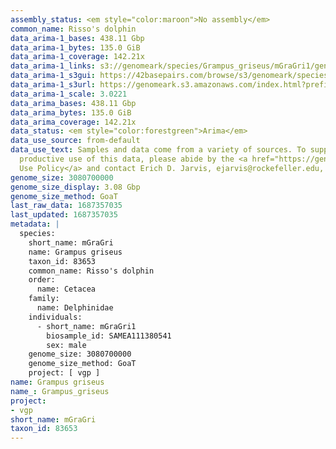 ```yaml
---
assembly_status: <em style="color:maroon">No assembly</em>
common_name: Risso's dolphin
data_arima-1_bases: 438.11 Gbp
data_arima-1_bytes: 135.0 GiB
data_arima-1_coverage: 142.21x
data_arima-1_links: s3://genomeark/species/Grampus_griseus/mGraGri1/genomic_data/arima/<br>
data_arima-1_s3gui: https://42basepairs.com/browse/s3/genomeark/species/Grampus_griseus/mGraGri1/genomic_data/arima/
data_arima-1_s3url: https://genomeark.s3.amazonaws.com/index.html?prefix=species/Grampus_griseus/mGraGri1/genomic_data/arima/
data_arima-1_scale: 3.0221
data_arima_bases: 438.11 Gbp
data_arima_bytes: 135.0 GiB
data_arima_coverage: 142.21x
data_status: <em style="color:forestgreen">Arima</em>
data_use_source: from-default
data_use_text: Samples and data come from a variety of sources. To support fair and
  productive use of this data, please abide by the <a href="https://genome10k.soe.ucsc.edu/data-use-policies/">Data
  Use Policy</a> and contact Erich D. Jarvis, ejarvis@rockefeller.edu, with any questions.
genome_size: 3080700000
genome_size_display: 3.08 Gbp
genome_size_method: GoaT
last_raw_data: 1687357035
last_updated: 1687357035
metadata: |
  species:
    short_name: mGraGri
    name: Grampus griseus
    taxon_id: 83653
    common_name: Risso's dolphin
    order:
      name: Cetacea
    family:
      name: Delphinidae
    individuals:
      - short_name: mGraGri1
        biosample_id: SAMEA111380541
        sex: male
    genome_size: 3080700000
    genome_size_method: GoaT
    project: [ vgp ]
name: Grampus griseus
name_: Grampus_griseus
project:
- vgp
short_name: mGraGri
taxon_id: 83653
---
```


